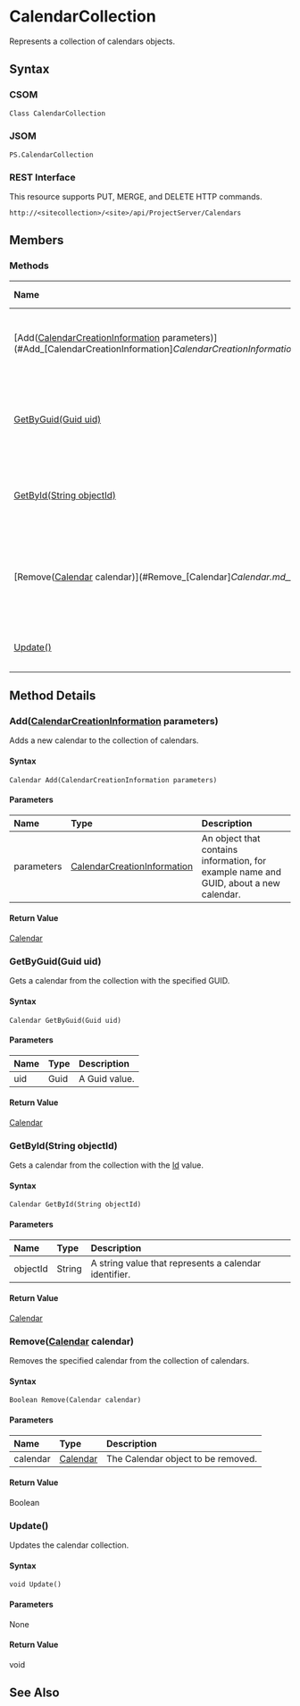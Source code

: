 [comment]: # (Name:CalendarCollection)
[comment]: # (Type:Object)
[comment]: # (Status:Incomplete)
[comment]: # (GeneratedDate:2016-12-13 18:12:21Z)

# CalendarCollection

Represents a collection of calendars objects.



## Syntax

### CSOM

```C#
Class CalendarCollection 
```
### JSOM

```
PS.CalendarCollection
```
### REST Interface

This resource supports PUT, MERGE, and DELETE HTTP commands.

```
http://<sitecollection>/<site>/api/ProjectServer/Calendars
```


## Members






### Methods

|**Name**|**CSOM**|**JSOM**|**REST**|**Data Type**|**Description**|
|:-----|:-----:|:-----:|:-----:|:-----|:-----|
|[Add([CalendarCreationInformation](CalendarCreationInformation.md) parameters)](#Add_[CalendarCreationInformation]_CalendarCreationInformation.md__parameters_)|&#x2713;|&#x2713;|&#x2713;|[Calendar](Calendar.md)|Adds a new calendar to the collection of calendars.|
|[GetByGuid(Guid uid)](#GetByGuid_Guid_uid_)|&#x2713;|&#x2713;|&#x2713;|[Calendar](Calendar.md)|Gets a calendar from the collection with the specified GUID.|
|[GetById(String objectId)](#GetById_String_objectId_)|&#x2713;|&#x2713;|&#x2713;|[Calendar](Calendar.md)|Gets a calendar from the collection with the [Id](d4353526-bcf6-628f-9cd0-97be882522ad.md) value.|
|[Remove([Calendar](Calendar.md) calendar)](#Remove_[Calendar]_Calendar.md__calendar_)|&#x2713;|&#x2713;|&#x2713;|Boolean|Removes the specified calendar from the collection of calendars.|
|[Update()](#Update__)|&#x2713;|&#x2713;|&#x2713;|void|Updates the calendar collection.|



## Method Details


### <a name="Add_[CalendarCreationInformation]_CalendarCreationInformation.md__parameters_"></a>Add([CalendarCreationInformation](CalendarCreationInformation.md) parameters)
 
Adds a new calendar to the collection of calendars.

#### Syntax

```
Calendar Add(CalendarCreationInformation parameters)
```

#### Parameters
|**Name** |**Type**|**Description**|
|:------ |:----|:------ |
|parameters| [CalendarCreationInformation](CalendarCreationInformation.md) | An object that contains information, for example name and GUID, about a new calendar.


#### Return Value

[Calendar](Calendar.md)

### <a name="GetByGuid_Guid_uid_"></a>GetByGuid(Guid uid)
 
Gets a calendar from the collection with the specified GUID.

#### Syntax

```
Calendar GetByGuid(Guid uid)
```

#### Parameters
|**Name** |**Type**|**Description**|
|:------ |:----|:------ |
|uid| Guid | A Guid value.


#### Return Value

[Calendar](Calendar.md)

### <a name="GetById_String_objectId_"></a>GetById(String objectId)
 
Gets a calendar from the collection with the [Id](d4353526-bcf6-628f-9cd0-97be882522ad.md) value.

#### Syntax

```
Calendar GetById(String objectId)
```

#### Parameters
|**Name** |**Type**|**Description**|
|:------ |:----|:------ |
|objectId| String | A string value that represents a calendar identifier.


#### Return Value

[Calendar](Calendar.md)

### <a name="Remove_[Calendar]_Calendar.md__calendar_"></a>Remove([Calendar](Calendar.md) calendar)
 
Removes the specified calendar from the collection of calendars.

#### Syntax

```
Boolean Remove(Calendar calendar)
```

#### Parameters
|**Name** |**Type**|**Description**|
|:------ |:----|:------ |
|calendar| [Calendar](Calendar.md) | The Calendar object to be removed.


#### Return Value

Boolean

### <a name="Update__"></a>Update()
 
Updates the calendar collection.

#### Syntax

```
void Update()
```

#### Parameters

None

#### Return Value

void


## See Also
